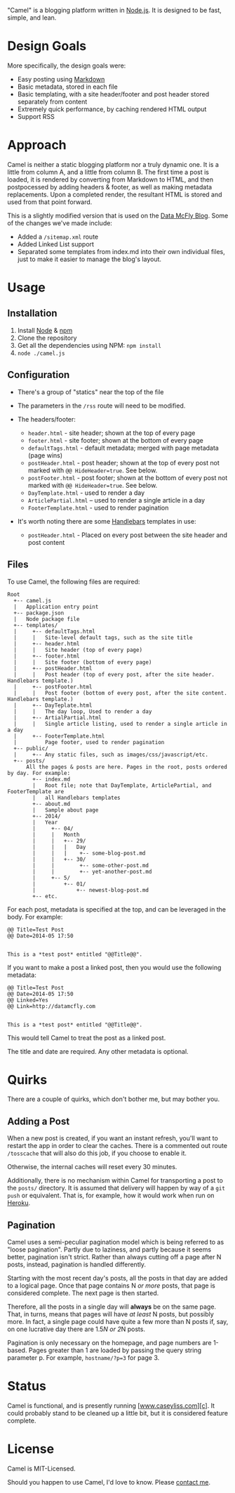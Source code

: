 "Camel" is a blogging platform written in [Node.js][n]. It is designed to be fast, simple, and lean.

[n]: http://nodejs.org/

# Design Goals

More specifically, the design goals were:

* Easy posting using [Markdown][m]
* Basic metadata, stored in each file
* Basic templating, with a site header/footer and post header stored separately from content
* Extremely quick performance, by caching rendered HTML output
* Support RSS

[m]: http://daringfireball.net/projects/markdown

# Approach

Camel is neither a static blogging platform nor a truly dynamic one. It is a little
from column A, and a little from column B. The first time a post is loaded, it is rendered
by converting from Markdown to HTML, and then postpocessed by adding headers & footer, as well
as making metadata replacements. Upon a completed render, the resultant HTML is stored
and used from that point forward.

This is a slightly modified version that is used on the [Data McFly Blog](http://blog.datamcfly.com). Some of the changes we've made include:

* Added a `/sitemap.xml` route
* Added Linked List support
* Separated some templates from index.md into their own individual files, just to make it easier to manage the blog's layout.

# Usage

## Installation

1. Install [Node][n] & [npm][npm]
2. Clone the repository
3. Get all the dependencies using NPM: `npm install`
4. `node ./camel.js`

[npm]: https://www.npmjs.org/

## Configuration

* There's a group of "statics" near the top of the file
* The parameters in the `/rss` route will need to be modified.
* The headers/footer:
    * `header.html` - site header; shown at the top of every page
    * `footer.html` - site footer; shown at the bottom of every page
    * `defaultTags.html` - default metadata; merged with page metadata (page wins)
    * `postHeader.html` - post header; shown at the top of every post not marked with `@@ HideHeader=true`. See below.
    * `postFooter.html` - post footer; shown at the bottom of every post not marked with `@@ HideHeader=true`. See below.
	* `DayTemplate.html` - used to render a day
    * `ArticlePartial.html` – used to render a single article in a day
    * `FooterTemplate.html` - used to render pagination

* It's worth noting there are some [Handlebars][hb] templates in use:
    * `postHeader.html` - Placed on every post between the site header and post content

[hb]: http://handlebarsjs.com/

## Files

To use Camel, the following files are required:

    Root
      +-- camel.js
      |   Application entry point
      +-- package.json
      |   Node package file
      +-- templates/
      |     +-- defaultTags.html
      |     |   Site-level default tags, such as the site title
      |     +-- header.html
      |     |   Site header (top of every page)
      |     +-- footer.html
      |     |   Site footer (bottom of every page)
      |     +-- postHeader.html
      |     |   Post header (top of every post, after the site header. Handlebars template.)
      |     +-- postFooter.html
      |     |   Post footer (bottom of every post, after the site content. Handlebars template.)
      |     +-- DayTeplate.html
      |     |   The day loop, Used to render a day
      |     +-- ArtialPartial.html
      |     |   Single article listing, used to render a single article in a day
      |     +-- FooterTemplate.html
      |         Page footer, used to render pagination
      +-- public/
      |     +-- Any static files, such as images/css/javascript/etc.
      +-- posts/
          All the pages & posts are here. Pages in the root, posts ordered by day. For example:
            +-- index.md
            |   Root file; note that DayTemplate, ArticlePartial, and FooterTemplate are
            |   all Handlebars templates
            +-- about.md
            |   Sample about page
            +-- 2014/
            |   Year
            |     +-- 04/
            |     |   Month
            |     |   +-- 29/
            |     |   |   Day
            |     |   |    +-- some-blog-post.md
            |     |   +-- 30/
            |     |        +-- some-other-post.md
            |     |        +-- yet-another-post.md
            |     +-- 5/
            |         +-- 01/
            |             +-- newest-blog-post.md
            +-- etc.

For each post, metadata is specified at the top, and can be leveraged in the body. For example:

    @@ Title=Test Post
    @@ Date=2014-05 17:50
	

    This is a *test post* entitled "@@Title@@".

If you want to make a post a linked post, then you would use the following metadata:

    @@ Title=Test Post
    @@ Date=2014-05 17:50
	@@ Linked=Yes
	@@ Link=http://datamcfly.com
	

    This is a *test post* entitled "@@Title@@".

This would tell Camel to treat the post as a linked post.

The title and date are required. Any other metadata is optional.

# Quirks

There are a couple of quirks, which don't bother me, but may bother you.

## Adding a Post

When a new post is created, if you want an instant refresh, you'll want to restart the
app in order to clear the caches. There is a commented out route `/tosscache` that will also
do this job, if you choose to enable it.

Otherwise, the internal caches will reset every 30 minutes.

Additionally, there is no mechanism within Camel for transporting a post to the `posts/`
directory. It is assumed that delivery will happen by way of a `git push` or equivalent.
That is, for example, how it would work when run on [Heroku][h].

[h]: http://www.heroku.com/

## Pagination

Camel uses a semi-peculiar pagination model which is being referred to as "loose pagination".
Partly due to laziness, and partly because it seems better, pagination isn't strict. Rather
than always cutting off a page after N posts, instead, pagination is handled differently.

Starting with the most recent day's posts, all the posts in that day are added to a logical
page. Once that page contains N *or more* posts, that page is considered complete. The next
page is then started.

Therefore, all the posts in a single day will __always__ be on the same page. That, in turns, means
that pages will have *at least* N posts, but possibly more. In fact, a single page could have
quite a few more than N posts if, say, on one lucrative day there are 1.5*N or 2*N posts.

Pagination is only necessary on the homepage, and page numbers are 1-based. Pages greater than
1 are loaded by passing the query string parameter p. For example, `hostname/?p=3` for page 3.

# Status

Camel is functional, and is presently running [www.caseyliss.com][c]. It could probably stand
to be cleaned up a little bit, but it is considered feature complete.

[c]: http://www.caseyliss.com/

# License

Camel is MIT-Licensed.

Should you happen to use Camel, I'd love to know. Please [contact me][co].

[co]: http://www.caseyliss.com/contact
